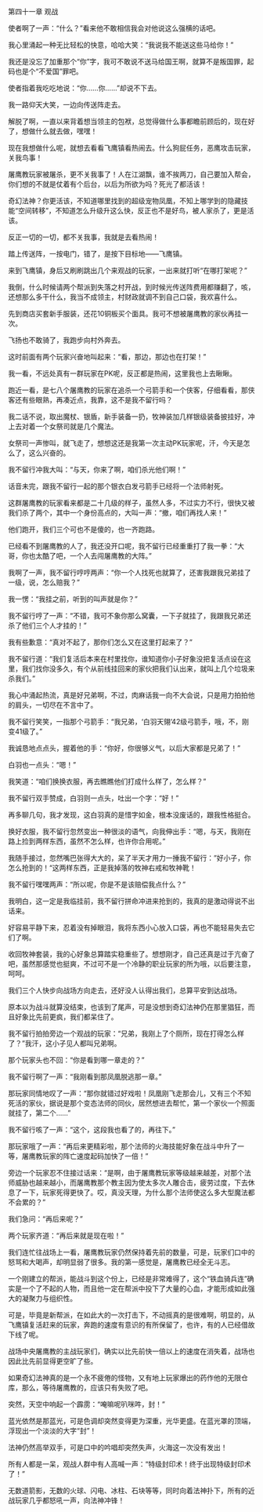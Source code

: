 第四十一章 观战


使者啊了一声：“什么？”看来他不敢相信我会对他说这么强横的话吧。

我心里涌起一种无比轻松的快意，哈哈大笑：“我说我不能送这些马给你！”

我还是没忘了加重那个“你”字，我可不敢说不送马给国王啊，就算不是叛国罪，起码也是个“不爱国”罪吧。

使者指着我吃吃地说：“你……你……”却说不下去。

我一路仰天大笑，一边向传送阵走去。

解脱了啊，一直以来背着想当领主的包袱，总觉得做什么事都瞻前顾后的，现在好了，想做什么就去做，嘿嘿！

现在我想做什么呢，就想去看看飞鹰镇看热闹去。什么狗屁任务，恶鹰攻击玩家，关我鸟事！

屠鹰教玩家被屠杀，更不关我事了！人在江湖飘，谁不挨两刀，自己要加入帮会，你们想的不就是仗着有个后台，以后为所欲为吗？死光了都活该！

奇幻法神？你更活该，不知道哪里找到的超级宠物凤凰，不知上哪学到的隐藏技能“空间转移”，不知道怎么升级升这么快，反正也不是好鸟，被人家杀了，更是活该。

反正一切的一切，都不关我事，我就是去看热闹！

踏上传送阵，一按电门，错了，是按下目标地——飞鹰镇。

来到飞鹰镇，身后又刷刷跳出几个来观战的玩家，一出来就打听“在哪打架呢？”

我倒，什么时候请两个帮派到失落之村开战，到时候光传送阵费用都赚翻了，咳，还想那么多干什么，我当不成领主，村财政就调不到自己口袋，我欢喜什么。

先到商店买套新手服装，还花10铜板买个面具。我可不想被屠鹰教的家伙再挂一次。

飞扬也不敢骑了，我跑步向村外奔去。

这时前面有两个玩家兴奋地叫起来：“看，那边，那边也在打架！”

我一看，不远处真有一群玩家在PK呢，反正都是热闹，这里我也上去瞅瞅。

跑近一看，是七八个屠鹰教的玩家在追杀一个弓箭手和一个侠客，仔细看看，那侠客还有些眼熟，再凑近点，我靠，这不是我不留行吗？

我二话不说，取出魔杖、银盾，新手装备一扔，牧神装加几样银级装备披挂好，冲上去对着一个女祭司就是几个魔法。

女祭司一声惨叫，就飞走了，想想这还是我第一次主动PK玩家呢，汗，今天是怎么了，这么兴奋的。

我不留行冲我大叫：“与天，你来了啊，咱们杀光他们啊！”

话音未完，跟我不留行一起的那个银衣白发弓箭手已经将一个法师射死。

这群屠鹰教的玩家看来都是二十几级的样子，虽然人多，不过实力不行，很快又被我们杀了两个，其中一个身份高点的，大叫一声：“撤，咱们再找人来！”

他们跑开，我们三个可也不是傻的，也一齐跑路。

已经看不到屠鹰教的人了，我还没开口呢，我不留行已经重重打了我一拳：“大哥，你也太酷了吧，一个人去闯屠鹰教的大阵。”

我啊了一声，我不留行哼哼两声：“你一个人找死也就算了，还害我跟我兄弟挂了一级，说，怎么赔我？”

我一愣：“我挂之前，听到的叫声就是你？”

我不留行哼了一声：“不错，我可不象你那么窝囊，一下子就挂了，我跟我兄弟还杀了他们三个人才挂的！”

我有些歉意：“真对不起了，那你们怎么又在这里打起来了？”

我不留行道：“我们复活后本来在村里找你，谁知道你小子好象没把复活点设在这里，我们找你没多久，有个从前线挂回来的家伙把我们认出来，就叫上几个垃圾来杀我们。”

我心中涌起热流，真是好兄弟啊，不过，肉麻话我一向不大会说，只是用力拍拍他的肩头，一切尽在不言中了。

我不留行笑笑，一指那个弓箭手：“我兄弟，‘白羽天翎’42级弓箭手，哦，不，刚变41级了。”

我诚恳地点点头，握着他的手：“你好，你很够义气，以后大家都是兄弟了！”

白羽也一点头：“嗯！”

我笑道：“咱们换换衣服，再去瞧瞧他们打成什么样了，怎么样？”

我不留行双手赞成，白羽则一点头，吐出一个字：“好！”

再多聊几句，我才发现，这白羽真的是惜字如金，根本没废话的，跟我性格挺合。

换好衣服，我不留行忽然变出一种很淡的语气，向我伸出手：“嗯，与天，我刚在路上捡到两样东西，虽然不怎么样，也许你合用呢。”

我随手接过，忽然嘴巴张得大大的，呆了半天才用力一捶我不留行：”好小子，你怎么抢到的！“这两样东西，正是我掉落的牧神右戒和牧神靴！

我不留行嘿嘿两声：“所以呢，你是不是该赔偿我点什么？”

我明白，这一定是我临挂前，我不留行拼命冲进来抢到的，我真的是激动得说不出话来。

好容易平静下来，忍着没有掉眼泪，我将东西小心放入口袋，再也不能轻易失去它们了啊。

收回牧神套装，我的心好象总算踏实稳重些了。想想刚才，自己还真是过于亢奋了吧，虽然那感觉也挺爽，不过可不是一个冷静的职业玩家的所为哦，以后要注意，呵呵。

我们三个人快步向战场方向走去，还好没人认得出我们，总算平安到达战场。

原本以为战斗就算没结束，也该到了尾声，可是没想到奇幻法神仍在那里猖狂，而且好象比先前更疯，我们都呆住了。

我不留行拍拍旁边一个观战的玩家：“兄弟，我刚上了个厕所，现在打得怎么样了？”我汗，这小子见人都叫兄弟啊。

那个玩家头也不回：“你是看到哪一章走的？”

我不留行啊了一声：“我刚看到那凤凰脱逃那一章。”

那玩家同情地叹了一声：“那你就错过好戏啦！凤凰刚飞走那会儿，又有三个不知死活的家伙，据说是那个变态法师的同伙，居然想进去帮忙，第一个家伙一个照面就挂了，第二个……”

我不留行咳了一声：“这个，这段我也看了的，再往下。”

那玩家哦了一声：“再后来更精彩啦，那个法师的火海技能好象在战斗中升了一等，屠鹰教玩家的阵亡速度起码加快了一倍！”

旁边一个玩家忍不住接过话来：“是啊，由于屠鹰教玩家等级越来越差，对那个法师威胁也越来越小，而屠鹰教那个教主因为使太多次人雕合击，疲劳过度，下去休息了一下，玩家死得更快了。哎，真没天理，为什么那个法师使这么多大型魔法都不会累的？”

我们急问：“再后来呢？”

两个玩家齐道：“再后来就是现在啦！”

我们连忙往战场上一看，屠鹰教玩家仍然保持着先前的数量，可是，玩家们口中的怒骂和大喝声，却明显弱了很多。我的第一感觉是，屠鹰教已经全无斗志。

一个刚建立的帮派，能战斗到这个份上，已经是非常难得了，这个“铁血骑兵连”确实是一个了不起的人物，而且他一定在帮派中投下了大量的心血，才能形成如此强大的凝聚力与组织性。

可是，毕竟是新帮派，在如此大的一次打击下，不动摇真的是很难啊，明显的，从飞鹰镇复活赶来的玩家，奔跑的速度有意识的有所保留了，也许，有的人已经借故下线了呢。

战场中央屠鹰教的主战玩家们，确实以比先前快一倍以上的速度在消失着，战场也因此比先前显得更空旷了些。

如果奇幻法神真的是一个永不疲倦的怪物，又有地上玩家爆出的药作他的无限仓库，那么，等待屠鹰教的，应该只有失败了吧。

突然，天空中响起一个霹雳：“唵嘛呢叭咪吽，封！”

蓝光依然是那蓝光，可是色调却突然变得更为深重，光华更盛。在蓝光罩的顶端，浮现出一个淡淡的大字“封”！

法神仍然高举双手，可是口中的吟唱却突然失声，火海这一次没有发出！

所有人都是一呆，观战人群中有人高喊一声：“特级封印术！终于出现特级封印术了！”

无数道箭影，无数的火球、闪电、冰柱、石块等等，同时向着法神扑下，所有的近战玩家几乎都怒吼一声，向法神冲锋！





